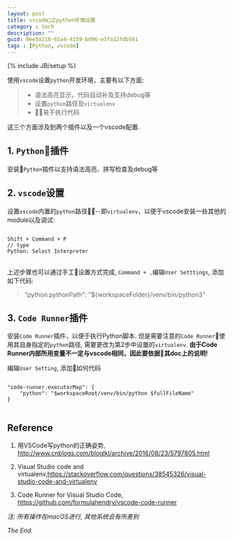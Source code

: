 ```yaml
---
layout: post
title: vscode之python环境设置
category : tech
description: ""
guid: 0ee5a216-65a4-4159-bd96-e1fa12fdb561
tags : [Python, vscode]
---
```

{% include JB/setup %}

使用`vscode`设置`python`开发环境，主要有以下方面:

> - 语法高亮显示，代码自动补及支持debug等
> - 设置`python`路径及`virtualenv`
> - 易于执行代码

这三个方面涉及到两个插件以及一个vscode配置.
## 1. `Python`插件
安装`Python`插件以支持语法高亮、拼写检查及debug等

## 2. `vscode`设置
设置`vscode`内置的`python`路径--即`virtualenv`，以便于vscode安装一些其他的module以及调试:

<pre>
<code>
Shift + Command + P
// type 
Python: Select Interpreter
</code>
</pre>

上述步骤也可以通过手工设置方式完成, `Command + ,`编辑`User Setttings`, 添加如下代码:
> "python.pythonPath": "${workspaceFolder}/venv/bin/python3"

## 3. `Code Runner`插件
安装`Code Runner`插件，以便于执行Python脚本. 但是需要注意的`Code Runner`使用其自身指定的`python`路径, 需要更改为第2步中设置的`virtualenv`. **由于Code Runner内部所用变量不一定与vscode相同，因此要依据其doc上的说明!**

编辑`User Setting`, 添加如何代码
<pre>
<code>
"code-runner.executorMap": { 
	"python": "$workspaceRoot/venv/bin/python $fullFileName" 
} 
</code>
</pre>

## Reference
1. 用VSCode写python的正确姿势, <http://www.cnblogs.com/bloglkl/archive/2016/08/23/5797805.html>

2. Visual Studio code and virtualenv,<https://stackoverflow.com/questions/38545326/visual-studio-code-and-virtualenv>

3. Code Runner for Visual Studio Code, <https://github.com/formulahendry/vscode-code-runner>

*注: 所有操作在macOS进行, 其他系统会有所差别*

*The End.*






